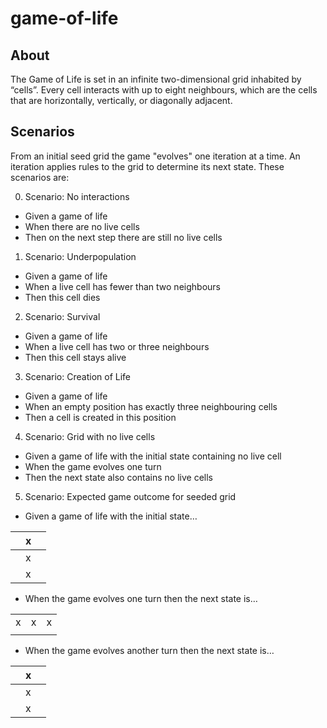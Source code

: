 # game-of-life

## About

The Game of Life is set in an infinite two-dimensional grid inhabited by “cells”. Every cell interacts with up to eight neighbours, which are the cells that are horizontally, vertically, or diagonally adjacent.

## Scenarios

From an initial seed grid the game "evolves" one iteration at a time. An iteration applies rules to the grid to determine its next state. These scenarios are:

0. Scenario: No interactions 
- Given a game of life 
- When there are no live cells
- Then on the next step there are still no live cells

1. Scenario: Underpopulation
- Given a game of life 
- When a live cell has fewer than two neighbours
- Then this cell dies

2. Scenario: Survival
- Given a game of life 
- When a live cell has two or three neighbours 
- Then this cell stays alive

3. Scenario: Creation of Life
- Given a game of life 
- When an empty position has exactly three neighbouring cells 
- Then a cell is created in this position

4. Scenario: Grid with no live cells 
- Given a game of life with the initial state containing no live cell
- When the game evolves one turn 
- Then the next state also contains no live cells

5. Scenario: Expected game outcome for seeded grid
- Given a game of life with the initial state…

|   |x|   |
|---|---|---|
|   |x|   |
|   |x|   |



- When the game evolves one turn  then the next state is…

|   |   |   |
|---|---|---|
|x|x|x|
|   |   |   |

- When the game evolves another turn  then the next state is…

|   |x|   |
|---|---|---|
|   |x|   |
|   |x|   |















